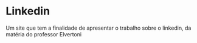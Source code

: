 # Linkedin
Um site que tem a finalidade de apresentar o trabalho sobre o linkedin, da matéria do professor Elvertoni
